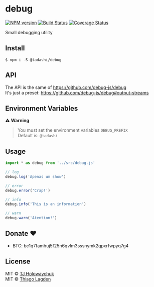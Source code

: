 # debug

[![NPM version][npm-img]][npm]
[![Build Status][ci-img]][ci]
[![Coverage Status][coveralls-img]][coveralls]


[npm-img]:         https://img.shields.io/npm/v/@tadashi/debug.svg
[npm]:             https://www.npmjs.com/package/@tadashi/debug
[ci-img]:          https://github.com/lagden/debug/actions/workflows/nodejs.yml/badge.svg
[ci]:              https://github.com/lagden/debug/actions/workflows/nodejs.yml
[coveralls-img]:   https://coveralls.io/repos/github/lagden/debug/badge.svg?branch=master
[coveralls]:       https://coveralls.io/github/lagden/debug?branch=master


Small debugging utility


## Install

```
$ npm i -S @tadashi/debug
```


## API

The API is the same of https://github.com/debug-js/debug  
It's just a preset: https://github.com/debug-js/debug#output-streams



## Environment Variables

⚠️ **Warning**

> You must set the environment variables `DEBUG_PREFIX`  
> Default is: `@tadashi`


## Usage

```js
import * as debug from '../src/debug.js'

// log
debug.log('Apenas um show')

// error
debug.error('Crap!')

// info
debug.info('This is an information')

// warn
debug.warn('Atention!')
```


## Donate ❤️

- BTC: bc1q7famhuj5f25n6qvlm3sssnymk2qpxrfwpyq7g4


## License

MIT © [TJ Holowaychuk](tj@vision-media.ca)  
MIT © [Thiago Lagden](https://github.com/lagden)
